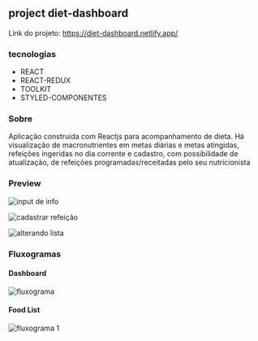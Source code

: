 ## project diet-dashboard

Link do projeto: https://diet-dashboard.netlify.app/

### tecnologias
 - REACT
 - REACT-REDUX
 - TOOLKIT
 - STYLED-COMPONENTES
 
### Sobre
<p>Aplicação construida com Reactjs para acompanhamento de dieta. Há visualização de macronutrientes em metas diárias e metas atingidas, refeições ingeridas no dia corrente e cadastro, com possibilidade de atualização, de refeições programadas/receitadas pelo seu nutricionista</p>

### Preview
![input de info](https://user-images.githubusercontent.com/99504975/180889557-2f1dd60c-24f2-4918-b0cf-780042299d00.gif)

![cadastrar refeição](https://user-images.githubusercontent.com/99504975/180889573-d5c041a8-b369-4c2c-8101-6afe6eae84f5.gif)

![alterando lista](https://user-images.githubusercontent.com/99504975/180889583-b7dca7d5-12ff-48e7-8d1f-248dd0bf757e.gif)


### Fluxogramas

#### Dashboard
![fluxograma](https://user-images.githubusercontent.com/99504975/180889729-95647511-d313-4098-9406-b41c28995cac.jpg)

#### Food List
![fluxograma 1](https://user-images.githubusercontent.com/99504975/180889751-3c3f8fba-9fde-40f7-b33c-cd015e3c2bfa.jpg)

